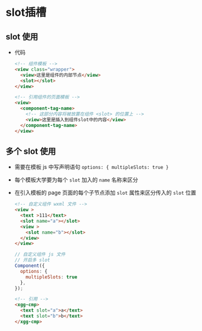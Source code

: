 # slot插槽

## slot 使用

+ 代码

  ```html
  <!-- 组件模板 -->
  <view class="wrapper">
    <view>这里是组件的内部节点</view>
    <slot></slot>
  </view>
  ```

  ```html
  <!-- 引用组件的页面模板 -->
  <view>
    <component-tag-name>
      <!-- 这部分内容将被放置在组件 <slot> 的位置上 -->
      <view>这里是插入到组件slot中的内容</view>
    </component-tag-name>
  </view>
  ```

## 多个 slot 使用

+ 需要在模板 js 中写声明语句 `options: { multipleSlots: true }`

+ 每个模板大学要为每个 `slot` 加入的 `name` 名称来区分

+ 在引入模板的 page 页面的每个子节点添加 `slot` 属性来区分传入的 `slot` 位置

  ```html
  <!-- 自定义组件 wxml 文件 -->
  <view >
    <text >111</text>
    <slot name="a"></slot>
    <view >
      <slot name="b"></slot>
    </view>
  </view>
  ```

  ```js
  // 自定义组件 js 文件
  // 开启多 slot
  Component({
    options: {
      multipleSlots: true
    },
  });
  ```

  ```html
  <!-- 引用 -->
  <xgg-cmp>
    <text slot="a">a</text>
    <text slot="b">b</text>
  </xgg-cmp>
  ```
